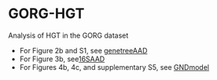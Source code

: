 # GORG-HGT
Analysis of HGT in the GORG dataset

* For Figure 2b and S1, see [genetreeAAD](genetreeAAD)
* For Figure 3b, see[16SAAD](16SAAD)
* For Figures 4b, 4c, and supplementary S5, see [GNDmodel](GNDmodel/)
